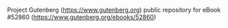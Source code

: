 Project Gutenberg (https://www.gutenberg.org) public repository for
eBook #52860 (https://www.gutenberg.org/ebooks/52860)
